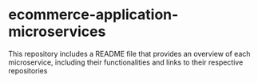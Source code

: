 # ecommerce-application-microservices
This repository includes a README file that provides an overview of each microservice, including their functionalities and links to their respective repositories
